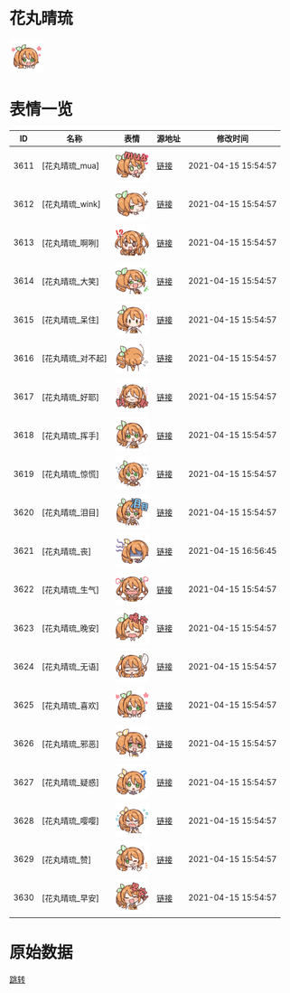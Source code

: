 # 花丸晴琉

<img src="./cover.png" height="60" alt="cover" />

# 表情一览

|ID|名称|表情|源地址|修改时间|
|----|----|----|----|----|
|3611|[花丸晴琉_mua]|<img src="./pic/003611_%5B花丸晴琉_mua%5D.png" height="60" alt="mua"/>|[链接](http://i0.hdslb.com/bfs/emote/25be806bfbbb5300afdbeeb64977c90cd1254bf1.png)|2021-04-15 15:54:57|
|3612|[花丸晴琉_wink]|<img src="./pic/003612_%5B花丸晴琉_wink%5D.png" height="60" alt="wink"/>|[链接](http://i0.hdslb.com/bfs/emote/343d2d4bbf5919f25e37f971cf114d07232c5e73.png)|2021-04-15 15:54:57|
|3613|[花丸晴琉_啊咧]|<img src="./pic/003613_%5B花丸晴琉_啊咧%5D.png" height="60" alt="啊咧"/>|[链接](http://i0.hdslb.com/bfs/emote/b34c5a1827762b981d689bbc51f134469ef06f23.png)|2021-04-15 15:54:57|
|3614|[花丸晴琉_大笑]|<img src="./pic/003614_%5B花丸晴琉_大笑%5D.png" height="60" alt="大笑"/>|[链接](http://i0.hdslb.com/bfs/emote/1e28846f5cbd897dd2653142b8be9db42dfbdcb3.png)|2021-04-15 15:54:57|
|3615|[花丸晴琉_呆住]|<img src="./pic/003615_%5B花丸晴琉_呆住%5D.png" height="60" alt="呆住"/>|[链接](http://i0.hdslb.com/bfs/emote/2b31495e0c538e095d44ff1a17834abe317a05d2.png)|2021-04-15 15:54:57|
|3616|[花丸晴琉_对不起]|<img src="./pic/003616_%5B花丸晴琉_对不起%5D.png" height="60" alt="对不起"/>|[链接](http://i0.hdslb.com/bfs/emote/02d1e8ddfac938b20956f3d83350f442d398286a.png)|2021-04-15 15:54:57|
|3617|[花丸晴琉_好耶]|<img src="./pic/003617_%5B花丸晴琉_好耶%5D.png" height="60" alt="好耶"/>|[链接](http://i0.hdslb.com/bfs/emote/29724d41c08ec63962e0974aa653ea8be0cf3947.png)|2021-04-15 15:54:57|
|3618|[花丸晴琉_挥手]|<img src="./pic/003618_%5B花丸晴琉_挥手%5D.png" height="60" alt="挥手"/>|[链接](http://i0.hdslb.com/bfs/emote/2c0753c98d4e098a3c5f27ab658b1046b4032572.png)|2021-04-15 15:54:57|
|3619|[花丸晴琉_惊慌]|<img src="./pic/003619_%5B花丸晴琉_惊慌%5D.png" height="60" alt="惊慌"/>|[链接](http://i0.hdslb.com/bfs/emote/e8307d3bd2ad84434e2f6de1eea727aaa138d987.png)|2021-04-15 15:54:57|
|3620|[花丸晴琉_泪目]|<img src="./pic/003620_%5B花丸晴琉_泪目%5D.png" height="60" alt="泪目"/>|[链接](http://i0.hdslb.com/bfs/emote/02a805b640a1bd824d21c5e21cf2dbb19f03b6a1.png)|2021-04-15 15:54:57|
|3621|[花丸晴琉_丧]|<img src="./pic/003621_%5B花丸晴琉_丧%5D.png" height="60" alt="丧"/>|[链接](http://i0.hdslb.com/bfs/emote/e45bd7cf880f36a439ef47c355c73065911992ac.png)|2021-04-15 16:56:45|
|3622|[花丸晴琉_生气]|<img src="./pic/003622_%5B花丸晴琉_生气%5D.png" height="60" alt="生气"/>|[链接](http://i0.hdslb.com/bfs/emote/dfbfccd43db22e547f62563b73ae7a474b1163a2.png)|2021-04-15 15:54:57|
|3623|[花丸晴琉_晚安]|<img src="./pic/003623_%5B花丸晴琉_晚安%5D.png" height="60" alt="晚安"/>|[链接](http://i0.hdslb.com/bfs/emote/40b60d5c04c8e7037089c408e68a73d51fd3dee7.png)|2021-04-15 15:54:57|
|3624|[花丸晴琉_无语]|<img src="./pic/003624_%5B花丸晴琉_无语%5D.png" height="60" alt="无语"/>|[链接](http://i0.hdslb.com/bfs/emote/ac4cf2356a708eb11199f266160cb76be129ead9.png)|2021-04-15 15:54:57|
|3625|[花丸晴琉_喜欢]|<img src="./pic/003625_%5B花丸晴琉_喜欢%5D.png" height="60" alt="喜欢"/>|[链接](http://i0.hdslb.com/bfs/emote/71a508d3183fb59f1ddf3a42af59fa7495f2c18c.png)|2021-04-15 15:54:57|
|3626|[花丸晴琉_邪恶]|<img src="./pic/003626_%5B花丸晴琉_邪恶%5D.png" height="60" alt="邪恶"/>|[链接](http://i0.hdslb.com/bfs/emote/0a8175363b7c8270836323a627b1fe437938399c.png)|2021-04-15 15:54:57|
|3627|[花丸晴琉_疑惑]|<img src="./pic/003627_%5B花丸晴琉_疑惑%5D.png" height="60" alt="疑惑"/>|[链接](http://i0.hdslb.com/bfs/emote/4aef9a2a5c9800faf2501014e1fba1fbf180b8f0.png)|2021-04-15 15:54:57|
|3628|[花丸晴琉_嘤嘤]|<img src="./pic/003628_%5B花丸晴琉_嘤嘤%5D.png" height="60" alt="嘤嘤"/>|[链接](http://i0.hdslb.com/bfs/emote/b5584ef24436d42364e7234a9cd8734e00f872f6.png)|2021-04-15 15:54:57|
|3629|[花丸晴琉_赞]|<img src="./pic/003629_%5B花丸晴琉_赞%5D.png" height="60" alt="赞"/>|[链接](http://i0.hdslb.com/bfs/emote/adf49b5e19731a8176b774f55b5472b9234ee555.png)|2021-04-15 15:54:57|
|3630|[花丸晴琉_早安]|<img src="./pic/003630_%5B花丸晴琉_早安%5D.png" height="60" alt="早安"/>|[链接](http://i0.hdslb.com/bfs/emote/c5e20c947c10bb931413b8e4bc80b2bd3b09971e.png)|2021-04-15 15:54:57|

# 原始数据

[跳转](./raw.json)

